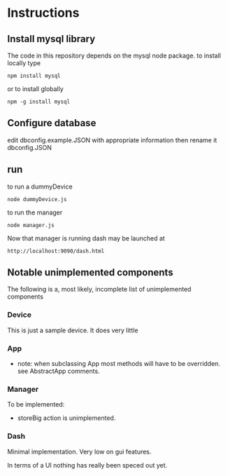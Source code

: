 Instructions
============

Install mysql library
---------------------

The code in this repository depends on the mysql node package. to install
locally type


    npm install mysql


or to install globally

    npm -g install mysql

Configure database
------------------

edit dbconfig.example.JSON with appropriate information then rename it
dbconfig.JSON

run
---

to run a dummyDevice

    node dummyDevice.js

to run the manager

    node manager.js

Now that manager is running dash may be launched at

    http://localhost:9090/dash.html

Notable unimplemented components
--------------------------------

The following is a, most likely, incomplete list of unimplemented components

### Device

This is just a sample device. It does very little


### App

-   note: when subclassing App most methods will have to be overridden.  see AbstractApp comments.

### Manager

To be implemented:

-   storeBig action is unimplemented.

### Dash

Minimal implementation.  Very low on gui features.

In terms of a UI nothing has really been speced out yet.


